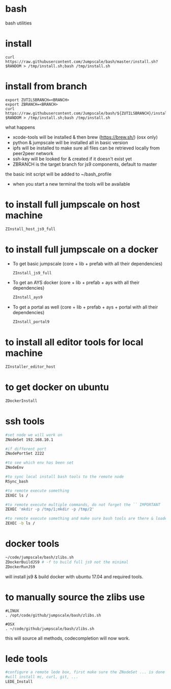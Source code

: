 # bash
bash utilities

# install

```
curl https://raw.githubusercontent.com/Jumpscale/bash/master/install.sh?$RANDOM > /tmp/install.sh;bash /tmp/install.sh
```

# install from branch

```
export ZUTILSBRANCH=<BRANCH>
export ZBRANCH=<BRANCH>
curl https://raw.githubusercontent.com/Jumpscale/bash/${ZUTILSBRANCH}/install.sh?$RANDOM > /tmp/install.sh;bash /tmp/install.sh
```

what happens
- xcode-tools will be installed & then brew (https://brew.sh/) (osx only)
- python & jumpscale will be installed all in basic version
- ipfs will be installed to make sure all files can be retrieved locally from peer2peer network
- ssh-key will be looked for & created if it doesn't exist yet
- ZBRANCH is the target branch for js9 components, default to master

the basic init script will be added to ~/bash_profile

- when you start a new terminal the tools will be available

# to install full jumpscale on host machine
```bash
ZInstall_host_js9_full
```

# to install full jumpscale on a docker
 - To get basic jumpscale (core + lib + prefab with all their dependencies)
    ```bash
    ZInstall_js9_full
    ```
 - To get an AYS docker (core + lib + prefab + ays with all their dependencies)
    ```bash
    ZInstall_ays9
    ```
 - To get a portal as well (core + lib + prefab + ays + portal with all their dependencies)
    ```bash
    ZInstall_portal9
    ```

# to install all editor tools for local machine

```bash
ZInstaller_editor_host
```

# to get docker on ubuntu

```bash
ZDockerInstall
```

# ssh tools

```bash
#set node we will work on
ZNodeSet 192.168.10.1

#if different port
ZNodePortSet 2222

#to see which env has been set
ZNodeEnv

#to sync local install bash tools to the remote node
RSync_bash

#to remote execute something
ZEXEC ls /

#to remote execute multiple commands, do not forget the `` IMPORTANT
ZEXEC 'mkdir -p /tmp/1;mkdir -p /tmp/2'

#to remote execute something and make sure bash tools are there & loaded
ZEXEC -b ls /

```

# docker tools

```bash
~/code/jumpscale/bash/zlibs.sh
ZDockerBuildJS9 # -f to build full js9 not the minimal
ZDockerRunJS9
```

will install js9 & build docker with ubuntu 17.04 and required tools.

# to manually source the zlibs use

```
#LINUX
. /opt/code/github/jumpscale/bash/zlibs.sh

#OSX
. ~/code/github/jumpscale/bash/zlibs.sh
```

this will source all methods, codecompletion will now work.


# lede tools

```bash
#configure a remote lede box, first make sure the ZNodeSet ... is done
#will install mc, curl, git, ...
LEDE_Install


```
